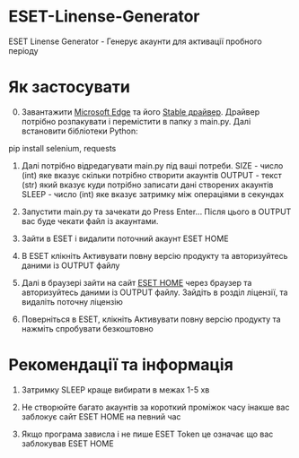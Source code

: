 # ESET-Linense-Generator
ESET Linense Generator - Генерує акаунти для активації пробного періоду

# Як застосувати

0. Завантажити [Microsoft Edge](https://www.microsoft.com/uk-ua/edge/home) та його [Stable драйвер](https://developer.microsoft.com/microsoft-edge/tools/webdriver/). Драйвер потрібно розпакувати і перемістити в папку з main.py. Далі встановити бібліотеки Python:

pip install selenium, requests

1. Далі потрібно відредагувати main.py під ваші потреби.
SIZE - число (int) яке вказує скільки потрібно створити акаунтів
OUTPUT - текст (str) який вказує куди потрібно записати дані створених акаунтів
SLEEP - число (int) яке вказує затримку між операціями в секундах

2. Запустити main.py та зачекати до Press Enter...
Після цього в OUTPUT вас буде чекати файл із акаунтами.
[](img/0.png)

3. Зайти в ESET і видалити поточний акаунт ESET HOME
[](img/1.png)

4. В ESET клікніть Активувати повну версію продукту та авторизуйтесь даними із OUTPUT файлу
[](img/2.png)
[](img/3.png)
[](img/4.png)
[](img/5.png)

5. Далі в браузері зайти на сайт [ESET HOME](https://login.eset.com/Login) через браузер та авторизуйтесь даними із OUTPUT файлу.
Зайдіть в розділ ліцензії, та видаліть поточну ліцензію
[](img/6.png)
[](img/7.png)
[](img/8.png)
[](img/9.png)

6. Поверніться в ESET, клікніть Активувати повну версію продукту та нажміть спробувати безкоштовно
[](img/10.png)
[](img/11.png)
[](img/12.png)
[](img/13.png)

# Рекомендації та інформація

1. Затримку SLEEP краще вибирати в межах 1-5 хв

2. Не створюйте багато акаунтів за короткий проміжок часу інакше вас заблокує сайт ESET HOME на певний час

3. Якщо програма зависла і не пише ESET Token це означає що вас заблокував ESET HOME
